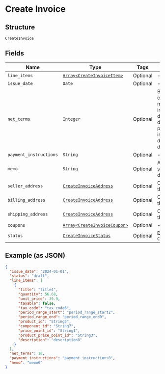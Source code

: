 
# Create Invoice

## Structure

`CreateInvoice`

## Fields

| Name | Type | Tags | Description |
|  --- | --- | --- | --- |
| `line_items` | [`Array<CreateInvoiceItem>`](../../doc/models/create-invoice-item.md) | Optional | - |
| `issue_date` | `Date` | Optional | - |
| `net_terms` | `Integer` | Optional | By default, invoices will be created with a due date matching the date of invoice creation. If a different due date is desired, the net_terms parameter can be sent indicating the number of days in advance the due date should be. |
| `payment_instructions` | `String` | Optional | - |
| `memo` | `String` | Optional | A custom memo can be sent to override the site's default. |
| `seller_address` | [`CreateInvoiceAddress`](../../doc/models/create-invoice-address.md) | Optional | Overrides the defaults for the site |
| `billing_address` | [`CreateInvoiceAddress`](../../doc/models/create-invoice-address.md) | Optional | Overrides the default for the customer |
| `shipping_address` | [`CreateInvoiceAddress`](../../doc/models/create-invoice-address.md) | Optional | Overrides the default for the customer |
| `coupons` | [`Array<CreateInvoiceCoupon>`](../../doc/models/create-invoice-coupon.md) | Optional | - |
| `status` | [`CreateInvoiceStatus`](../../doc/models/create-invoice-status.md) | Optional | **Default**: `CreateInvoiceStatus::OPEN` |

## Example (as JSON)

```json
{
  "issue_date": "2024-01-01",
  "status": "draft",
  "line_items": [
    {
      "title": "title4",
      "quantity": 56.68,
      "unit_price": 39.9,
      "taxable": false,
      "tax_code": "tax_code6",
      "period_range_start": "period_range_start2",
      "period_range_end": "period_range_end0",
      "product_id": "String5",
      "component_id": "String7",
      "price_point_id": "String1",
      "product_price_point_id": "String3",
      "description": "description8"
    }
  ],
  "net_terms": 18,
  "payment_instructions": "payment_instructions0",
  "memo": "memo6"
}
```

